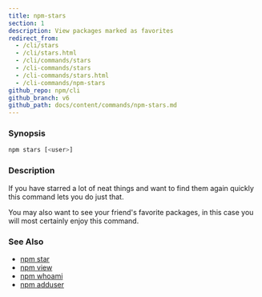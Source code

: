 ```yaml
---
title: npm-stars
section: 1
description: View packages marked as favorites
redirect_from:
  - /cli/stars
  - /cli/stars.html
  - /cli/commands/stars
  - /cli-commands/stars
  - /cli-commands/stars.html
  - /cli-commands/npm-stars
github_repo: npm/cli
github_branch: v6
github_path: docs/content/commands/npm-stars.md
---
```


### Synopsis
```bash
npm stars [<user>]
```

### Description

If you have starred a lot of neat things and want to find them again
quickly this command lets you do just that.

You may also want to see your friend's favorite packages, in this case
you will most certainly enjoy this command.

### See Also

* [npm star](/cli/v6/commands/npm-star)
* [npm view](/cli/v6/commands/npm-view)
* [npm whoami](/cli/v6/commands/npm-whoami)
* [npm adduser](/cli/v6/commands/npm-adduser)
